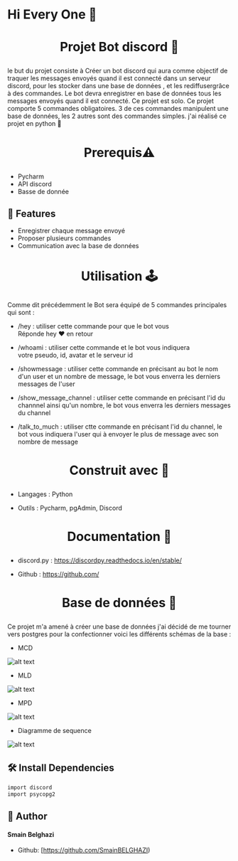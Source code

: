 # Hi Every One  👋
# <p align="center">Projet Bot discord 🤖 </p>
  
le but du projet consiste à Créer un bot discord qui aura comme objectif de traquer les messages envoyés quand il est connecté dans un serveur discord,
pour les stocker dans une base de données ,
et les rediffusergrâce à des commandes.
Le bot devra enregistrer en base de données tous les messages envoyés quand il est connecté.
Ce projet est solo.
Ce projet comporte 5 commandes obligatoires.
3 de ces commandes manipulent une base de données,
les 2 autres sont des commandes simples.
j'ai réalisé ce projet en python 🐍


# <p align="center">Prerequis⚠</p>
  
- Pycharm
- API discord
- Basse de donnée     
    

## 🧐 Features    
- Enregistrer chaque message envoyé
- Proposer plusieurs commandes
- Communication avec la base de données

# <p align="center">Utilisation 🕹</p>
Comme dit précédemment le Bot sera équipé de 5 commandes principales qui sont :



- /hey : utiliser cette commande pour que le bot vous  
  Réponde  hey ❤ en retour



- /whoami : utiliser cette commande et le bot vous indiquera  
 votre pseudo, id, avatar et le serveur id



- /showmessage : utiliser cette commande en précisant au  bot le nom d'un user et un nombre de message, le bot vous enverra les derniers messages de l'user



- /show_message_channel : utiliser cette commande en précisant l'id du channnel ainsi qu'un nombre, le bot vous enverra les derniers messages du channel



- /talk_to_much : utiliser ctte commande en précisant l'id du channel, le bot vous indiquera l'user qui à envoyer le plus de message avec son nombre de message
  


# <p align="center">Construit avec 👷 </p>
  
- Langages : Python 

- Outils : Pycharm, pgAdmin, Discord



# <p align="center">Documentation 💼 </p>
  
- discord.py : https://discordpy.readthedocs.io/en/stable/

- Github : https://github.com/



# <p align="center">Base de données 💾 </p>
  
Ce projet m'a amené à créer une base de données j'ai décidé de me tourner vers postgres pour  la confectionner
voici les différents schémas de la base :

- MCD

![alt text](https://imagizer.imageshack.com/v2/576x325q70/r/923/ZuQ1yC.png)

- MLD


![alt text](https://imagizer.imageshack.com/v2/576x325q70/r/922/J3y8mV.png)

- MPD


![alt text](https://imagizer.imageshack.com/v2/576x325q70/r/922/46ZiI3.png)

- Diagramme de sequence 


![alt text](https://imagizer.imageshack.com/v2/308x325q70/r/922/xY0mG7.jpg)

                
        

## 🛠️ Install Dependencies    
```bash
import discord
import psycopg2
```






## 🙇 Author
#### Smain Belghazi
- Github: [https://github.com/SmainBELGHAZI)
